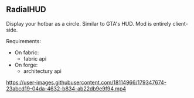 ## RadialHUD
Display your hotbar as a circle. Similar to GTA's HUD.
Mod is entirely client-side. 

Requirements:
 - On fabric:
    - fabric api
 - On forge:
    - architectury api


https://user-images.githubusercontent.com/18114966/179347674-23abcd19-04da-4632-b834-ab22db9e9f94.mp4
